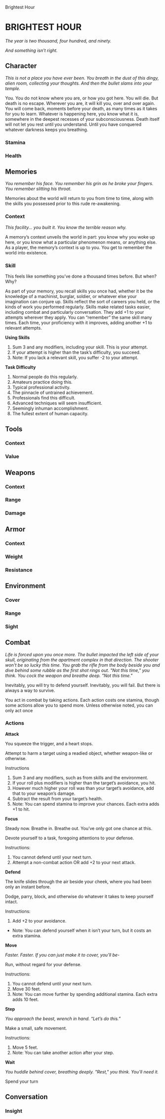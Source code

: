 Brightest Hour

BRIGHTEST HOUR
==============
*The year is two thousand, four hundred, and ninety.*

*And something isn’t right.*

Character
---------
*This is not a place you have ever been. You breath in the dust of this dingy, alien room, collecting your thoughts. And then the bullet slams into your temple.*

You. You do not know where you are, or how you got here. You will die. But death is no escape. Wherever you are, it will kill you, over and over again. You will come back, moments before your death, as many times as it takes for you to learn. Whatever is happening here, you know what it is, somewhere in the deepest recesses of your subconsciousness. Death itself will not let you rest until you understand. Until you have conquered whatever darkness keeps you breathing.

### Stamina

### Health

## Memories

*You remember his face. You remember his grin as he broke your fingers. You remember slitting his throat.*

Memories about the world will return to you from time to time, along with the skills you possessed prior to this rude re-awakening.

### Context

*This facility... you built it. You know the terrible reason why.*

A memory’s context unveils the world in part: you know why you woke up here, or you know what a particular phenomenon means, or anything else. As a player, the memory’s context is up to you. You get to remember the world into existence.

### Skill

This feels like something you’ve done a thousand times before. But when? Why?

As part of your memory, you recall skills you once had, whether it be the
knowledge of a machinist, burglar, soldier, or whatever else your imagination
can conjure up. Skills reflect the sort of careers you held, or the kinds of
work you performed regularly. Skills make related tasks easier, including
combat and particularly conversation. They add +1 to your attempts wherever
they apply. You can “remember” the same skill many times. Each time, your
proficiency with it improves, adding another +1 to relevant attempts.

**Using Skills**

  1. Sum 3 and any modifiers, including your skill. This is your attempt.
  2. If your attempt is higher than the task’s difficulty, you succeed.
  1. Note: If you lack a relevant skill, you suffer -2 to your attempt.

**Task Difficulty**

  1. Normal people do this regularly.
  2. Amateurs practice doing this.
  3. Typical professional activity.
  4. The pinnacle of untrained achievement.
  5. Professionals find this difficult.
  6. Advanced techniques will seem insufficient.
  7. Seemingly inhuman accomplishment.
  8. The fullest extent of human capacity.

## Tools

### Context

### Value

## Weapons

### Context

### Range

### Damage

## Armor

### Context

### Weight

### Resistance

## Environment

### Cover

### Range

### Sight

## Combat
*Life is forced upon you once more. The bullet impacted the left side of your skull, originating from the apartment complex in that direction. The shooter won't be so lucky this time. You grab the rifle from the body beside you and dive behind some rubble as the first shot rings out. "Not this time," you think. You cock the weapon and breathe deep. "Not this time."*

Inevitably, you will try to defend yourself. Inevitably, you will fail. But there is always a way to survive.

You act in combat by taking actions. Each action costs one stamina, though some actions allow you to spend more. Unless otherwise noted, you can only act once 

### Actions

**Attack**

You squeeze the trigger, and a heart stops.

Attempt to harm a target using a readied object, whether weapon-like or
otherwise.

Instructions

  1. Sum 3 and any modifiers, such as from skills and the environment.
  2. If your roll plus modifiers is higher than the target’s avoidance, you hit.
  3. However much higher your roll was than your target’s avoidance, add that to your weapon’s damage.
  4. Subtract the result from your target’s health.
  1. Note: You can spend stamina to improve your chances. Each extra adds +1 to hit.

**Focus**

Steady now. Breathe in. Breathe out. You’ve only got one chance at this.

Devote yourself to a task, foregoing attentions to your defense.

Instructions:

  1. You cannot defend until your next turn.
  2. Attempt a non-combat action OR add +2 to your next attack.

**Defend**

The knife slides through the air beside your cheek, where you had been only an
instant before.

Dodge, parry, block, and otherwise do whatever it takes to keep yourself
intact.

Instructions:

  1. Add +2 to your avoidance.
  *  Note: You can defend yourself when it isn’t your turn, but it costs an extra stamina.

**Move**

*Faster. Faster. If you can just make it to cover, you’ll be-*

Run, without regard for your defense.

Instructions:

  1. You cannot defend until your next turn.
  2. Move 30 feet.
  1. Note: You can move further by spending additional stamina. Each extra adds 10 feet.

**Step**

*You approach the beast, wrench in hand. “Let’s do this.”*

Make a small, safe movement.

Instructions:

  1. Move 5 feet.
  1. Note: You can take another action after your step.

**Wait**

*You huddle behind cover, breathing deeply. "Rest," you think. You'll need it.*

Spend your turn

## Conversation

### Insight